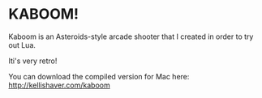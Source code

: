 KABOOM!
====

Kaboom is an Asteroids-style arcade shooter that I created in order to try out Lua.

Iti's very retro!

You can download the compiled version for Mac here: http://kellishaver.com/kaboom
